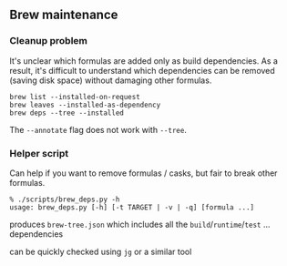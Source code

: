 ## Brew maintenance

### Cleanup problem

It's unclear which formulas are added only as build dependencies. As a result, it's difficult to understand which dependencies can be removed (saving disk space) without damaging other formulas.

```
brew list --installed-on-request
brew leaves --installed-as-dependency
brew deps --tree --installed
```

The `--annotate` flag does not work with `--tree`.

### Helper script

Can help if you want to remove formulas / casks, but fair to break other formulas.

```
% ./scripts/brew_deps.py -h
usage: brew_deps.py [-h] [-t TARGET | -v | -q] [formula ...]
```

produces `brew-tree.json` which includes all the `build`/`runtime`/`test` ... dependencies

can be quickly checked using `jg` or a similar tool
